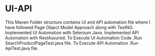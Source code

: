 # UI-API
This Maven Folder structure contains UI and API automation file where I have followed Page Object Model Approach along with TestNG.
Implemented UI Automation with Selenium Java.
Implemented API Automation with RestAssured.
To Execute UI Automation Code ,Run SearchProductPageTest.java file.
To Execute API Automation .Run ApiTest.java file.

